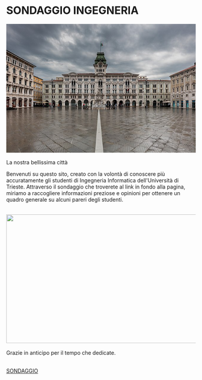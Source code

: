 <html>
<head>


</head>
<body>
<h1>SONDAGGIO INGEGNERIA </h1>
<img src="images/Trieste.jpg" oncliclk='document.getElementById("bellissima")textContent ="La nostra STUPENDA città!"'width="1040" height="342">
<p id="bellissima"> La nostra bellissima città </p>
<p>Benvenuti su questo sito, creato  con la volontà di conoscere più accuratamente gli studenti di Ingegneria Informatica dell'Università di Trieste. Attraverso il sondaggio che troverete al link in fondo alla pagina, miriamo a raccogliere informazioni preziose e opinioni per ottenere un quadro generale su alcuni pareri degli studenti.</p>
<br>
<img src="images/grazie,png" width="1040" height="342">
<p> Grazie in anticipo per il tempo che dedicate. </p>
<br>
<a href="sondaggio.html">SONDAGGIO</a>

</body>
</html>
